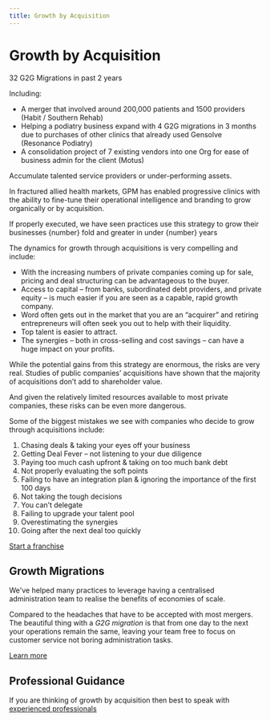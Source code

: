 ```yaml
---
title: Growth by Acquisition
---
```


# Growth by Acquisition

32 G2G Migrations in past 2 years

Including:

- A merger that involved around 200,000 patients and 1500 providers (Habit / Southern Rehab)
- Helping a podiatry business expand with 4 G2G migrations in 3 months due to purchases of other clinics that already used Gensolve (Resonance Podiatry)
- A consolidation project of 7 existing vendors into one Org for ease of business admin for the client (Motus)

Accumulate talented service providers or under-performing assets.

In fractured allied health markets, GPM has enabled progressive clinics with the ability to fine-tune their operational intelligence and branding to grow organically or by acquisition.

If properly executed, we have seen practices use this strategy to grow their businesses {number} fold and greater in under {number} years

The dynamics for growth through acquisitions is very compelling and include:

- With the increasing numbers of private companies coming up for sale, pricing and deal structuring can be advantageous to the buyer.
- Access to capital – from banks, subordinated debt providers, and private equity – is much easier if you are seen as a capable, rapid growth company.
- Word often gets out in the market that you are an “acquirer” and retiring entrepreneurs will often seek you out to help with their liquidity.
- Top talent is easier to attract.
- The synergies – both in cross-selling and cost savings – can have a huge impact on your profits.

While the potential gains from this strategy are enormous, the risks are very real. Studies of public companies’ acquisitions have shown that the majority of acquisitions don’t add to shareholder value.

And given the relatively limited resources available to most private companies, these risks can be even more dangerous.

Some of the biggest mistakes we see with companies who decide to grow through acquisitions include:

1. Chasing deals & taking your eyes off your business
2. Getting Deal Fever – not listening to your due diligence
3. Paying too much cash upfront & taking on too much bank debt
4. Not properly evaluating the soft points
5. Failing to have an integration plan & ignoring the importance of the first 100 days
6. Not taking the tough decisions
7. You can’t delegate
8. Failing to upgrade your talent pool
9. Overestimating the synergies
10. Going after the next deal too quickly

[Start a franchise](./franchise/)

## Growth Migrations

We've helped many practices to leverage having a centralised administration team to realise the benefits of economies of scale.

Compared to the headaches that have to be accepted with most mergers. The beautiful thing with a _G2G migration_ is that from one day to the next your operations remain the same, leaving your team free to focus on customer service not boring administration tasks.

[Learn more](./growth-migrations)

## Professional Guidance

If you are thinking of growth by acquisition then best to speak with [experienced professionals](http://www.thembogroup.com/)
